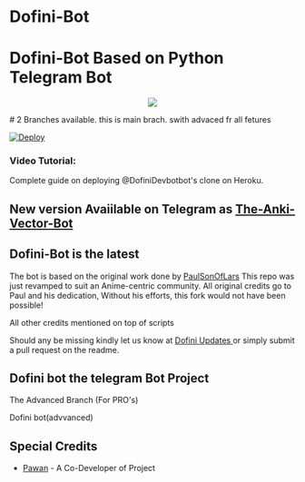 # Dofini-Bot
# Dofini-Bot Based on Python Telegram Bot
<p align="center">
  <img src="https://telegra.ph/file/18e20df18b17ce5b3c9dc.jpg">
</p>
# 2 Branches available. this is main brach. swith advaced fr all fetures

[![Deploy](https://www.herokucdn.com/deploy/button.svg)](https://heroku.com/deploy?template=https://github.com/Dofini/The-Anki-Vector.git)


### Video Tutorial:
Complete guide on deploying @DofiniDevbotbot's clone on Heroku.




## New version Avaiilable on Telegram as [The-Anki-Vector-Bot](https://t.me/DofiniDevbot)
## Dofini-Bot is the latest




The bot is based on the original work done by [PaulSonOfLars](https://github.com/ImTheekshanaBro)
This repo was just revamped to suit an Anime-centric community. All original credits go to Paul and his dedication, Without his efforts, this fork would not have been possible!

All other credits mentioned on top of scripts

Should any be missing kindly let us know at [Dofini Updates ](https://t.me/DofiniUpdates) or simply submit a pull request on the readme.

## Dofini bot the telegram Bot Project
The Advanced Branch (For PRO's)

Dofini bot(advvanced)

## Special Credits
- [Pawan](https://github.com/Dofini) - A Co-Developer of Project

